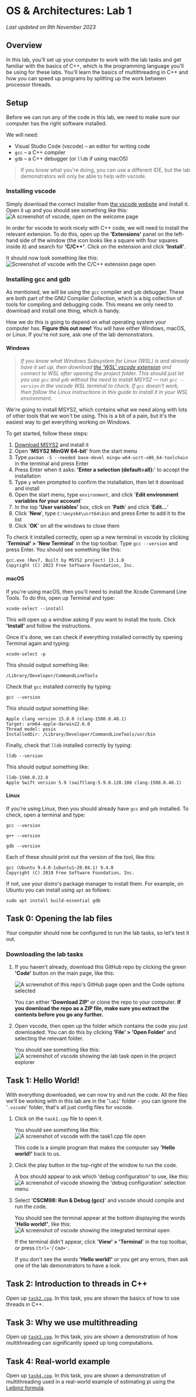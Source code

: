 # OS & Architectures: Lab 1

*Last updated on 9th November 2023*

## Overview
In this lab, you'll set up your computer to work with the lab tasks and get familiar with the basics of C++, which is the programming language you'll be using for these labs. You'll learn the basics of multithreading in C++ and how you can speed up programs by splitting up the work between processor threads.

## Setup
Before we can run any of the code in this lab, we need to make sure our computer has the right software installed.

We will need:
- Visual Studio Code (vscode) – an editor for writing code
- `gcc` – a C++ compiler
- `gdb` – a C++ debugger (or `lldb` if using macOS)

> If you know what you're doing, you can use a different IDE, but the lab demonstrators will only be able to help with vscode.

### Installing vscode
Simply download the correct installer from [the vscode website](https://code.visualstudio.com/download) and install it. Open it up and you should see something like this:
![A screenshot of vscode, open on the welcome page](./img/screen-0.png)

In order for vscode to work nicely with C++ code, we will need to install the relevant extension. To do this, open up the **'Extensions'** panel on the left-hand side of the window (the icon looks like a square with four squares inside it) and search for **'C/C++'**. Click on the extension and click **'Install'**.

It should now look something like this:
![Screenshot of vscode with the C/C++ extension page open](./img/screen-1.png)

### Installing gcc and gdb
As mentioned, we will be using the `gcc` compiler and `gdb` debugger. These are both part of the GNU Compiler Collection, which is a big collection of tools for compiling and debugging code. This means we only need to download and install one thing, which is handy.

How we do this is going to depend on what operating system your computer has. **Figure this out now!** You will have either Windows, macOS, or Linux. If you're not sure, ask one of the lab demonstrators.

#### Windows
>*If you know what Windows Subsystem for Linux (WSL) is and already have it set up, then download [the 'WSL' vscode extension](https://marketplace.visualstudio.com/items?itemName=ms-vscode-remote.remote-wsl) and connect to WSL after opening the project folder. This should just let you use `gcc` and `gdb` without the need to install MSYS2 — run `gcc --version` in the vscode WSL terminal to check. If `gcc` doesn't work, then follow the Linux instructions in this guide to install it in your WSL environment.*

We're going to install MSYS2, which contains what we need along with lots of other tools that we won't be using. This is a bit of a pain, but it's the easiest way to get everything working on Windows.

To get started, follow these steps:

1. [Download MSYS2](https://www.msys2.org/) and install it
2. Open **'MSYS2 MinGW 64-bit'** from the start menu
3. Type `pacman -S --needed base-devel mingw-w64-ucrt-x86_64-toolchain` in the terminal and press Enter
4. Press Enter when it asks: **'Enter a selection (default=all):**' to accept the installation
5. Type `y` when prompted to confirm the installation, then let it download and install
6. Open the start menu, type `environment`, and click '**Edit environment variables for your account**'
7. In the top **'User variables'** box, click on '**Path**' and click '**Edit...**'
8. Click '**New**', type `C:\msys64\ucrt64\bin` and press Enter to add it to the list
9. Click '**OK**' on all the windows to close them

To check it installed correctly, open up a new terminal in vscode by clicking '**Terminal' > 'New Terminal**' in the top toolbar. Type `gcc --version` and press Enter. You should see something like this:
```
gcc.exe (Rev7, Built by MSYS2 project) 13.1.0
Copyright (C) 2023 Free Software Foundation, Inc.
```

#### macOS
If you're using macOS, then you'll need to install the Xcode Command Line Tools. To do this, open up Terminal and type:
```
xcode-select --install
```

This will open up a window asking if you want to install the tools. Click **'Install'** and follow the instructions.

Once it's done, we can check if everything installed correctly by opening Terminal again and typing:
```
xcode-select -p
```
This should output something like:
```
/Library/Developer/CommandLineTools
```
Check that `gcc` installed correctly by typing:
```
gcc --version
```
This should output something like:
```
Apple clang version 15.0.0 (clang-1500.0.40.1)
Target: arm64-apple-darwin22.6.0
Thread model: posix
InstalledDir: /Library/Developer/CommandLineTools/usr/bin
```

Finally, check that `lldb` installed correctly by typing:
```
lldb --version
```
This should output something like:
```
lldb-1500.0.22.8
Apple Swift version 5.9 (swiftlang-5.9.0.128.108 clang-1500.0.40.1)
```

#### Linux
If you're using Linux, then you should already have `gcc` and `gdb` installed. To check, open a terminal and type:
```
gcc --version

g++ --version

gdb --version
```

Each of these should print out the version of the tool, like this:
```
gcc (Ubuntu 9.4.0-1ubuntu1~20.04.1) 9.4.0
Copyright (C) 2019 Free Software Foundation, Inc.
```

If not, use your distro's package manager to install them. For example, on Ubuntu you can install using `apt` as follows:
```
sudo apt install build-essential gdb
```

## Task 0: Opening the lab files
Your computer should now be configured to run the lab tasks, so let's test it out.

### Downloading the lab tasks
1. If you haven't already, download this GitHub repo by clicking the green **'Code'** button on the main page, like this:

    ![A screenshot of this repo's GitHub page open and the Code options selected](./img/screen-6.png)

    You can either **'Download ZIP'** or clone the repo to your computer. **If you download the repo as a ZIP file, make sure you extract the contents before you go any further.**

1. Open vscode, then open up the folder which contains the code you just downloaded. You can do this by clicking **'File' > 'Open Folder'** and selecting the relevant folder.
   
    You should see something like this:
    ![A screenshot of vscode showing the lab task open in the project explorer](./img/screen-2.png)

## Task 1: Hello World!
With everything downloaded, we can now try and run the code. All the files we'll be working with in this lab are in the '`lab1`' folder - you can ignore the '`.vscode`' folder, that's all just config files for vscode.

1. Click on the `task1.cpp` file to open it.

    You should see something like this:
    ![A screenshot of vscode with the task1.cpp file open](./img/screen-3.png)

    This code is a simple program that makes the computer say **'Hello world!'** back to us.
   
1. Click the play button in the top-right of the window to run the code.
   
    A box should appear to ask which 'debug configuration' to use, like this:
    ![A screenshot of vscode showing the 'debug configuration' selection menu](./img/screen-4.png)

1. Select '**CSCM98: Run & Debug (gcc)**' and vscode should compile and run the code.
   
    You should see the terminal appear at the bottom displaying the words **'Hello world!'**, like this:
    ![A screenshot of vscode showing the integrated terminal open](./img/screen-5.png)

    If the terminal didn't appear, click '**View' > 'Terminal**' in the top toolbar, or press `Ctrl+'`/ `Cmd+'`.

    If you don't see the words **'Hello world!'** or you get any errors, then ask one of the lab demonstrators to have a look.

## Task 2: Introduction to threads in C++
Open up [`task2.cpp`](./task2.cpp). In this task, you are shown the basics of how to use threads in C++.

## Task 3: Why we use multithreading
Open up [`task3.cpp`](./task3.cpp). In this task, you are shown a demonstration of how multithreading can significantly speed up long computations.

## Task 4: Real-world example
Open up [`task4.cpp`](./task4.cpp). In this task, you are shown a demonstration of multithreading used in a real-world example of estimating pi using the [Leibniz formula](https://en.wikipedia.org/wiki/Leibniz_formula_for_π).
